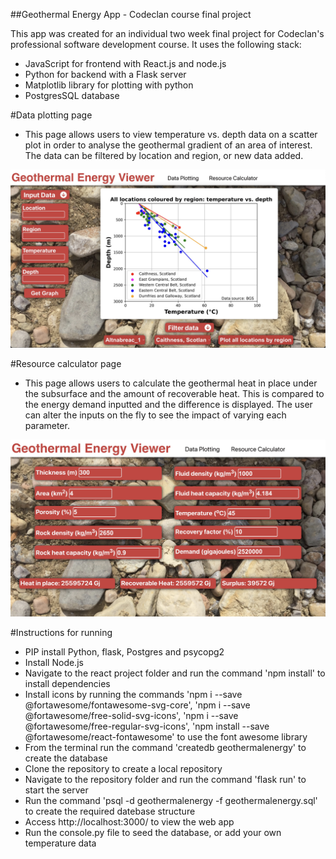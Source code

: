 ##Geothermal Energy App - Codeclan course final project

This app was created for an individual two week final project for Codeclan's professional software development course. It uses the following stack:
- JavaScript for frontend with React.js and node.js
- Python for backend with a Flask server
- Matplotlib library for plotting with python
- PostgresSQL database

#Data plotting page
- This page allows users to view temperature vs. depth data on a scatter plot in order to analyse the geothermal gradient of an area of interest. The data can be filtered by location and region, or new data added.

![image of apps data plotting page](https://github.com/Andrew-Dyson/GeothermalEnergyApp/blob/main/Images/Data_plotting_page.jpg?raw=true)

#Resource calculator page
- This page allows users to calculate the geothermal heat in place under the subsurface and the amount of recoverable heat. This is compared to the energy demand inputted and the difference is displayed. The user can alter the inputs on the fly to see the impact of varying each parameter.

![image of apps resource calculator page](https://github.com/Andrew-Dyson/GeothermalEnergyApp/blob/main/Images/Resource_calculator_page.jpg?raw=true)

#Instructions for running
- PIP install Python, flask, Postgres and psycopg2
- Install Node.js
- Navigate to the react project folder and run the command 'npm install' to install dependencies
- Install icons by running the commands 'npm i --save @fortawesome/fontawesome-svg-core', 'npm i --save @fortawesome/free-solid-svg-icons', 'npm i --save @fortawesome/free-regular-svg-icons', 'npm install --save @fortawesome/react-fontawesome' to use the font awesome library
- From the terminal run the command 'createdb  geothermalenergy' to create the database
- Clone the repository to create a local repository
- Navigate to the repository folder and run the command 'flask run' to start the server
- Run the command 'psql -d geothermalenergy -f geothermalenergy.sql' to create the required datebase structure
- Access http://localhost:3000/ to view the web app
- Run the console.py file to seed the database, or add your own temperature data
